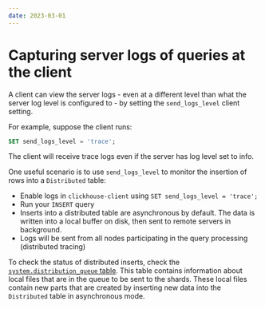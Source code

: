 ```yaml
---
date: 2023-03-01
---
```


# Capturing server logs of queries at the client

A client can view the server logs - even at a different level than what the server log level is configured to - by setting the `send_logs_level` client setting.

For example, suppose the client runs:

```sql
SET send_logs_level = 'trace';
```

The client will receive trace logs even if the server has log level set to info.

One useful scenario is to use `send_logs_level` to monitor the insertion of rows into a `Distributed` table:
- Enable logs in `clickhouse-client` using `SET send_logs_level = 'trace';`
- Run your `INSERT` query
- Inserts into a distributed table are asynchronous by default. The data is written into a local buffer on disk, then sent to remote servers in background.
- Logs will be sent from all nodes participating in the query processing (distributed tracing)

To check the status of distributed inserts, check the [`system.distribution_queue` table](https://clickhouse.com/docs/en/operations/system-tables/distribution_queue/). This table contains information about local files that are in the queue to be sent to the shards. These local files contain new parts that are created by inserting new data into the `Distributed` table in asynchronous mode.

